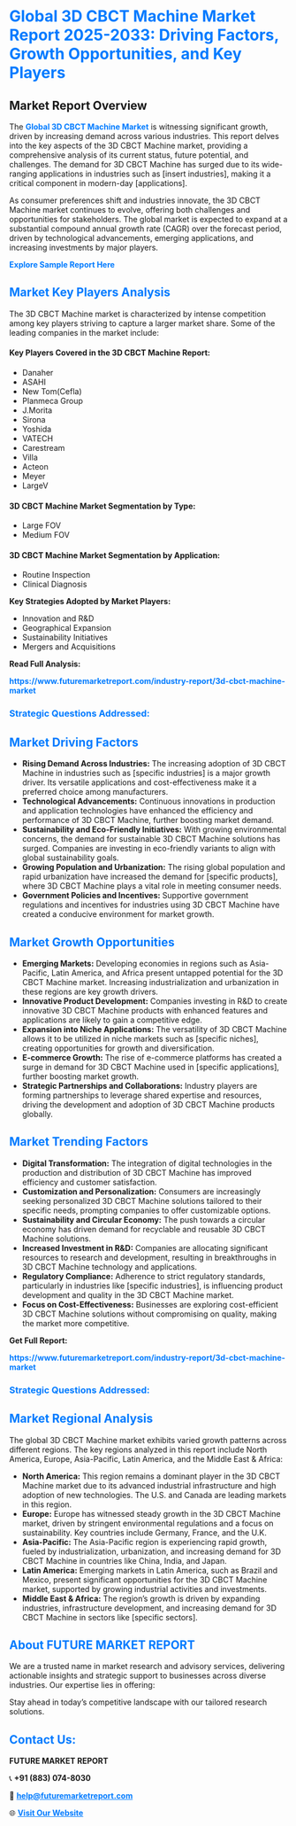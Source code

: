 <h1 style="color: #007BFF;">Global 3D CBCT Machine Market Report 2025-2033: Driving Factors, Growth Opportunities, and Key Players</h1>

<section id="overview">
<h2>Market Report Overview</h2>
<p>The <a href="https://www.futuremarketreport.com/industry-report/3d-cbct-machine-market" style="color: #007BFF; text-decoration: none;"><strong>Global 3D CBCT Machine Market</strong></a> is witnessing significant growth, driven by increasing demand across various industries. This report delves into the key aspects of the 3D CBCT Machine market, providing a comprehensive analysis of its current status, future potential, and challenges. The demand for 3D CBCT Machine has surged due to its wide-ranging applications in industries such as [insert industries], making it a critical component in modern-day [applications].</p>
<p>As consumer preferences shift and industries innovate, the 3D CBCT Machine market continues to evolve, offering both challenges and opportunities for stakeholders. The global market is expected to expand at a substantial compound annual growth rate (CAGR) over the forecast period, driven by technological advancements, emerging applications, and increasing investments by major players.</p>
</section>

<section id="overview">
<p><a href="https://www.futuremarketreport.com/request-sample/reportId=78320" style="color: #007BFF; text-decoration: none;"><strong>Explore Sample Report Here</strong></a></p>
</section>

<section id="key-players">
<h2 style="color: #007BFF;">Market Key Players Analysis</h2>
<p>The 3D CBCT Machine market is characterized by intense competition among key players striving to capture a larger market share. Some of the leading companies in the market include:</p>
<h4>Key Players Covered in the 3D CBCT Machine Report:</h4>
<ul><li>Danaher</li><li>ASAHI</li><li>New Tom(Cefla)</li><li>Planmeca Group</li><li>J.Morita</li><li>Sirona</li><li>Yoshida</li><li>VATECH</li><li>Carestream</li><li>Villa</li><li>Acteon</li><li>Meyer</li><li>LargeV</li></ul>
<h4>3D CBCT Machine Market Segmentation by Type:</h4>
<ul><li>Large FOV</li><li>Medium FOV</li></ul>

<h4>3D CBCT Machine Market Segmentation by Application:</h4>
<ul><li>Routine Inspection</li><li>Clinical Diagnosis</li></ul>
<p><strong>Key Strategies Adopted by Market Players:</strong></p>
<ul>
<li>Innovation and R&D</li>
<li>Geographical Expansion</li>
<li>Sustainability Initiatives</li>
<li>Mergers and Acquisitions</li>
</ul>
</section>

<section>
<p><strong>Read Full Analysis: </strong></p><a href="https://www.futuremarketreport.com/industry-report/3d-cbct-machine-market" style="color: #007BFF; text-decoration: none;"><strong>https://www.futuremarketreport.com/industry-report/3d-cbct-machine-market</strong></a>
<h3 style="color: #007BFF;">Strategic Questions Addressed:</h3>
</section>

<section id="driving-factors">
<h2 style="color: #007BFF;">Market Driving Factors</h2>
<ul>
<li><strong>Rising Demand Across Industries:</strong> The increasing adoption of 3D CBCT Machine in industries such as [specific industries] is a major growth driver. Its versatile applications and cost-effectiveness make it a preferred choice among manufacturers.</li>
<li><strong>Technological Advancements:</strong> Continuous innovations in production and application technologies have enhanced the efficiency and performance of 3D CBCT Machine, further boosting market demand.</li>
<li><strong>Sustainability and Eco-Friendly Initiatives:</strong> With growing environmental concerns, the demand for sustainable 3D CBCT Machine solutions has surged. Companies are investing in eco-friendly variants to align with global sustainability goals.</li>
<li><strong>Growing Population and Urbanization:</strong> The rising global population and rapid urbanization have increased the demand for [specific products], where 3D CBCT Machine plays a vital role in meeting consumer needs.</li>
<li><strong>Government Policies and Incentives:</strong> Supportive government regulations and incentives for industries using 3D CBCT Machine have created a conducive environment for market growth.</li>
</ul>
</section>

<section id="growth-opportunities">
<h2 style="color: #007BFF;">Market Growth Opportunities</h2>
<ul>
<li><strong>Emerging Markets:</strong> Developing economies in regions such as Asia-Pacific, Latin America, and Africa present untapped potential for the 3D CBCT Machine market. Increasing industrialization and urbanization in these regions are key growth drivers.</li>
<li><strong>Innovative Product Development:</strong> Companies investing in R&D to create innovative 3D CBCT Machine products with enhanced features and applications are likely to gain a competitive edge.</li>
<li><strong>Expansion into Niche Applications:</strong> The versatility of 3D CBCT Machine allows it to be utilized in niche markets such as [specific niches], creating opportunities for growth and diversification.</li>
<li><strong>E-commerce Growth:</strong> The rise of e-commerce platforms has created a surge in demand for 3D CBCT Machine used in [specific applications], further boosting market growth.</li>
<li><strong>Strategic Partnerships and Collaborations:</strong> Industry players are forming partnerships to leverage shared expertise and resources, driving the development and adoption of 3D CBCT Machine products globally.</li>
</ul>
</section>

<section id="trending-factors">
<h2 style="color: #007BFF;">Market Trending Factors</h2>
<ul>
<li><strong>Digital Transformation:</strong> The integration of digital technologies in the production and distribution of 3D CBCT Machine has improved efficiency and customer satisfaction.</li>
<li><strong>Customization and Personalization:</strong> Consumers are increasingly seeking personalized 3D CBCT Machine solutions tailored to their specific needs, prompting companies to offer customizable options.</li>
<li><strong>Sustainability and Circular Economy:</strong> The push towards a circular economy has driven demand for recyclable and reusable 3D CBCT Machine solutions.</li>
<li><strong>Increased Investment in R&D:</strong> Companies are allocating significant resources to research and development, resulting in breakthroughs in 3D CBCT Machine technology and applications.</li>
<li><strong>Regulatory Compliance:</strong> Adherence to strict regulatory standards, particularly in industries like [specific industries], is influencing product development and quality in the 3D CBCT Machine market.</li>
<li><strong>Focus on Cost-Effectiveness:</strong> Businesses are exploring cost-efficient 3D CBCT Machine solutions without compromising on quality, making the market more competitive.</li>
</ul>
</section>

<section>
<p><strong>Get Full Report: </strong></p><a href="https://www.futuremarketreport.com/industry-report/3d-cbct-machine-market" style="color: #007BFF; text-decoration: none;"><strong>https://www.futuremarketreport.com/industry-report/3d-cbct-machine-market</strong></a>
<h3 style="color: #007BFF;">Strategic Questions Addressed:</h3>
</section>


<section id="regional-analysis">
<h2 style="color: #007BFF;">Market Regional Analysis</h2>
<p>The global 3D CBCT Machine market exhibits varied growth patterns across different regions. The key regions analyzed in this report include North America, Europe, Asia-Pacific, Latin America, and the Middle East & Africa:</p>
<ul>
<li><strong>North America:</strong> This region remains a dominant player in the 3D CBCT Machine market due to its advanced industrial infrastructure and high adoption of new technologies. The U.S. and Canada are leading markets in this region.</li>
<li><strong>Europe:</strong> Europe has witnessed steady growth in the 3D CBCT Machine market, driven by stringent environmental regulations and a focus on sustainability. Key countries include Germany, France, and the U.K.</li>
<li><strong>Asia-Pacific:</strong> The Asia-Pacific region is experiencing rapid growth, fueled by industrialization, urbanization, and increasing demand for 3D CBCT Machine in countries like China, India, and Japan.</li>
<li><strong>Latin America:</strong> Emerging markets in Latin America, such as Brazil and Mexico, present significant opportunities for the 3D CBCT Machine market, supported by growing industrial activities and investments.</li>
<li><strong>Middle East & Africa:</strong> The region’s growth is driven by expanding industries, infrastructure development, and increasing demand for 3D CBCT Machine in sectors like [specific sectors].</li>
</ul>
</section>

<footer>
<h2 style="color: #007BFF;">About FUTURE MARKET REPORT</h2>
<p>We are a trusted name in market research and advisory services, delivering actionable insights and strategic support to businesses across diverse industries. Our expertise lies in offering:</p>

<p>Stay ahead in today’s competitive landscape with our tailored research solutions.</p>

<h2 style="color: #007BFF;">Contact Us:</h2>
<p><strong>FUTURE MARKET REPORT</strong></p>
<p>📞 <strong>+91 (883) 074-8030</strong></p>
<p>📧 <strong><a href="mailto:help@futuremarketreport.com" style="color: #007BFF;">help@futuremarketreport.com</a></strong></p>
<p>🌐 <strong><a href="https://www.futuremarketreport.com/" style="color: #007BFF;">Visit Our Website</a></strong></p>
</footer>